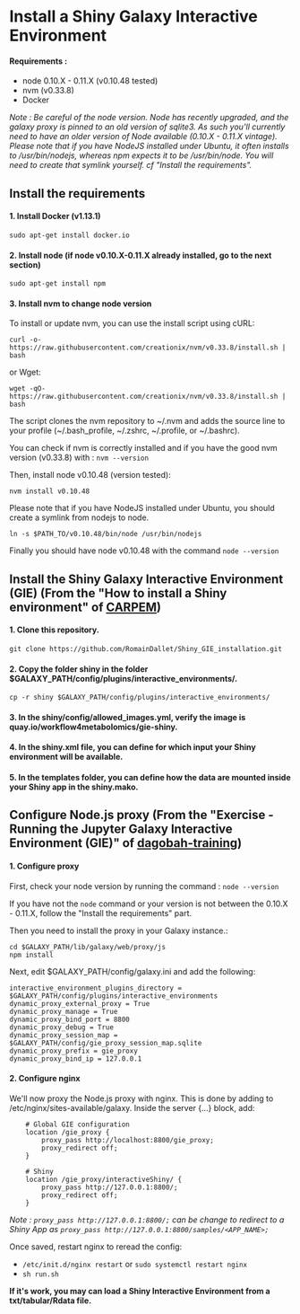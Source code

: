 Install a Shiny Galaxy Interactive Environment
==============================================

#### Requirements : 

- node 0.10.X - 0.11.X (v0.10.48 tested)
- nvm (v0.33.8) <!--*if node \>0.11.X installed*-->
- Docker

*Note : Be careful of the node version. 
	Node has recently upgraded, and the galaxy proxy is pinned to an old version of sqlite3. As such you’ll currently need to have an older version of Node available (0.10.X - 0.11.X vintage).
	Please note that if you have NodeJS installed under Ubuntu, it often installs to /usr/bin/nodejs, whereas npm expects it to be /usr/bin/node. You will need to create that symlink yourself.
	cf "Install the requirements".*


Install the requirements
------------------------

#### 1. Install Docker (v1.13.1) <!--Ubuntu 14.04 and 16.04-->

`sudo apt-get install docker.io`


#### 2. Install node (if node v0.10.X-0.11.X already installed, go to the next section)

`sudo apt-get install npm`
<!--VERIFY IF IT WORKS-->


#### 3. Install nvm to change node version

To install or update nvm, you can use the install script using cURL:

`curl -o- https://raw.githubusercontent.com/creationix/nvm/v0.33.8/install.sh | bash`

or Wget:

`wget -qO- https://raw.githubusercontent.com/creationix/nvm/v0.33.8/install.sh | bash`

The script clones the nvm repository to \~/.nvm and adds the source line to your profile (\~/.bash_profile, \~/.zshrc, \~/.profile, or \~/.bashrc).

You can check if nvm is correctly installed and if you have the good nvm version (v0.33.8) with : `nvm --version`

Then, install node v0.10.48 (version tested):

`nvm install v0.10.48`
<!--`nvm use v0.10.48`-->

Please note that if you have NodeJS installed under Ubuntu, you should create a symlink from nodejs to node.

`ln -s $PATH_TO/v0.10.48/bin/node /usr/bin/nodejs`

Finally you should have node v0.10.48 with the command `node --version`



Install the Shiny Galaxy Interactive Environment (GIE) (From the "How to install a Shiny environment" of [CARPEM](https://github.com/CARPEM/GalaxyDocker))
----------------------------------------------------------------------------------------------------------------------------------------------------------

#### 1. Clone this repository.

`git clone https://github.com/RomainDallet/Shiny_GIE_installation.git`

#### 2. Copy the folder shiny in the folder $GALAXY\_PATH/config/plugins/interactive_environments/.

`cp -r shiny $GALAXY_PATH/config/plugins/interactive_environments/`

#### 3. In the shiny/config/allowed_images.yml, verify the image is quay.io/workflow4metabolomics/gie-shiny.

#### 4. In the shiny.xml file, you can define for which input your Shiny environment will be available.

#### 5. In the templates folder, you can define how the data are mounted inside your Shiny app in the shiny.mako.



Configure Node.js proxy (From the "Exercise - Running the Jupyter Galaxy Interactive Environment (GIE)" of [dagobah-training](https://github.com/galaxyproject/dagobah-training/blob/2018-oslo/sessions/21-gie/ex1-jupyter.md))
---------------------------------------------------------------------------------------------------------------------------------------------------------------------------------------------------------------

#### 1. Configure proxy

First, check your node version by running the command :
`node --version`

If you have not the `node` command or your version is not between the 0.10.X - 0.11.X, follow the "Install the requirements" part.

Then you need to install the proxy in your Galaxy instance.:

```
cd $GALAXY_PATH/lib/galaxy/web/proxy/js
npm install
```

Next, edit $GALAXY_PATH/config/galaxy.ini and add the following:

```
interactive_environment_plugins_directory = $GALAXY_PATH/config/plugins/interactive_environments
dynamic_proxy_external_proxy = True
dynamic_proxy_manage = True
dynamic_proxy_bind_port = 8800
dynamic_proxy_debug = True
dynamic_proxy_session_map = $GALAXY_PATH/config/gie_proxy_session_map.sqlite
dynamic_proxy_prefix = gie_proxy
dynamic_proxy_bind_ip = 127.0.0.1
```


#### 2. Configure nginx

We'll now proxy the Node.js proxy with nginx. This is done by adding to /etc/nginx/sites-available/galaxy. Inside the server {...} block, add:

```
    # Global GIE configuration
    location /gie_proxy {
        proxy_pass http://localhost:8800/gie_proxy;
        proxy_redirect off;
    }

    # Shiny
    location /gie_proxy/interactiveShiny/ {
        proxy_pass http://127.0.0.1:8800/;
        proxy_redirect off;
    }
```

*Note : `proxy_pass http://127.0.0.1:8800/;` can be change to redirect to a Shiny App as `proxy_pass http://127.0.0.1:8800/samples/<APP_NAME>;`*


Once saved, restart nginx to reread the config:
- `/etc/init.d/nginx restart` or `sudo systemctl restart nginx`
- `sh run.sh`

<!--
- If you don't use supervisor :
- If you use supervisor : Go to part 3


#### 3. Configure proxy to start with supervisor

All that remains is to start the proxy, which we'll do with supervisor. Add to /etc/supervisor/conf.d/galaxy.conf:

```
[program:gie_proxy]
command         = node $GALAXY_PATH/lib/galaxy/web/proxy/js/lib/main.js --ip 127.0.0.1 --port 8800 --sessions $GALAXY_PATH/config/gie_proxy_session_map.sqlite --cookie galaxysession --verbose
directory       = $GALAXY_PATH/lib/galaxy/web/proxy
umask           = 022
autostart       = true
autorestart     = true
startsecs       = 5
user            = galaxy
numprocs        = 1
stdout_logfile  = $GALAXY_PATH/log/gie_proxy.log
redirect_stderr = true
```

Once saved, start the proxy by updating supervisor:

`sudo supervisorctl update`

And restart Galaxy and Nginx:

`sudo systemctl restart nginx` and `sudo supervisorctl restart galaxy` 

or

`sudo supervisorctl restart all`
-->


**If it's work, you may can load a Shiny Interactive Environment from a txt/tabular/Rdata file.**


